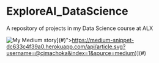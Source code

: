 # ExploreAI_DataScience
A repository of projects in my Data Science course at ALX

![My Medium story](@cjmachoka&index=1)](#)">https://medium-snippet-dc633c4f39a0.herokuapp.com/api/article.svg?username=@cjmachoka&index=1&source=medium)](#)
